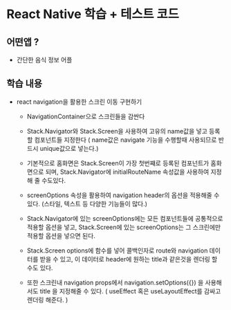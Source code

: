 # React Native 학습 + 테스트 코드

## 어떤앱 ?

- 간단한 음식 정보 어플

## 학습 내용

- react navigation을 활용한 스크린 이동 구현하기

  - NavigationContainer으로 스크린들을 감싼다

  - Stack.Navigator와 Stack.Screen을 사용하여 고유의 name값을 넣고 등록할 컴포넌트들 지정한다 ( name값은 navigate 기능을 수행할때 사용되므로 반드시 unique값으로 넣는다.)

  - 기본적으로 홈화면은 Stack.Screen이 가장 첫번쨰로 등록된 컴포넌트가 홈화면으로 되며, Stack.Navigator에 initialRouteName 속성값을 사용하여 지정해 줄 수도있다.

  - screenOptions 속성을 활용하여 navigation header의 옵션을 적용해줄 수 있다. (스타일, 텍스트 등 다양한 기능들이 많다.)

  - Stack.Navigator에 있는 screenOptions에는 모든 컴포넌트들에 공통적으로 적용할 옵션을 넣고, Stack.Screen에 있는 screenOptions는 그 스크린에만 적용할 옵션을 넣으면 된다.

  - Stack.Screen options에 함수를 넣어 콜백인자로 route와 navigation 데이터를 받을 수 있고, 이 데이터로 header에 원하는 title과 같은것을 렌더링 할 수도 있다.

  - 또한 스크린내 navigation props에서 navigation.setOptions({}) 을 사용해서도 title 을 지정해줄 수 있다. ( useEffect 혹은 useLayoutEffect를 감싸고 렌더링 해준다. )
